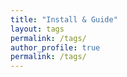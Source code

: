 ```yaml
---
title: "Install & Guide"
layout: tags
permalink: /tags/
author_profile: true
permalink: /tags/
---
```

